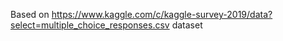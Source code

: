 Based on https://www.kaggle.com/c/kaggle-survey-2019/data?select=multiple_choice_responses.csv  dataset
